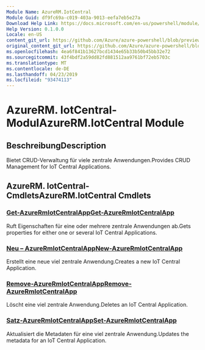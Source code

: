 ```yaml
---
Module Name: AzureRM.IotCentral
Module Guid: df9fc69a-c019-403a-9013-eefa7eb5e27a
Download Help Link: https://docs.microsoft.com/en-us/powershell/module/azurerm.iotcentral
Help Version: 0.1.0.0
Locale: en-US
content_git_url: https://github.com/Azure/azure-powershell/blob/preview/src/ResourceManager/IotCentral/Commands.IotCentral/help/AzureRM.IotCentral.md
original_content_git_url: https://github.com/Azure/azure-powershell/blob/preview/src/ResourceManager/IotCentral/Commands.IotCentral/help/AzureRM.IotCentral.md
ms.openlocfilehash: 4ea6f841b13627bcd1434e65b33b50b45bb32e72
ms.sourcegitcommit: 43f4bdf2a59dd82fd881512aa9761bf72eb5703c
ms.translationtype: MT
ms.contentlocale: de-DE
ms.lasthandoff: 04/23/2019
ms.locfileid: "93474113"
---
```

# <span data-ttu-id="42af3-101">AzureRM. IotCentral-Modul</span><span class="sxs-lookup"><span data-stu-id="42af3-101">AzureRM.IotCentral Module</span></span>
## <span data-ttu-id="42af3-102">Beschreibung</span><span class="sxs-lookup"><span data-stu-id="42af3-102">Description</span></span>
<span data-ttu-id="42af3-103">Bietet CRUD-Verwaltung für viele zentrale Anwendungen.</span><span class="sxs-lookup"><span data-stu-id="42af3-103">Provides CRUD Management for IoT Central Applications.</span></span>

## <span data-ttu-id="42af3-104">AzureRM. IotCentral-Cmdlets</span><span class="sxs-lookup"><span data-stu-id="42af3-104">AzureRM.IotCentral Cmdlets</span></span>
### [<span data-ttu-id="42af3-105">Get-AzureRmIotCentralApp</span><span class="sxs-lookup"><span data-stu-id="42af3-105">Get-AzureRmIotCentralApp</span></span>](Get-AzureRmIotCentralApp.md)
<span data-ttu-id="42af3-106">Ruft Eigenschaften für eine oder mehrere zentrale Anwendungen ab.</span><span class="sxs-lookup"><span data-stu-id="42af3-106">Gets properties for either one or several IoT Central Applications.</span></span>

### [<span data-ttu-id="42af3-107">Neu – AzureRmIotCentralApp</span><span class="sxs-lookup"><span data-stu-id="42af3-107">New-AzureRmIotCentralApp</span></span>](New-AzureRmIotCentralApp.md)
<span data-ttu-id="42af3-108">Erstellt eine neue viel zentrale Anwendung.</span><span class="sxs-lookup"><span data-stu-id="42af3-108">Creates a new IoT Central Application.</span></span>

### [<span data-ttu-id="42af3-109">Remove-AzureRmIotCentralApp</span><span class="sxs-lookup"><span data-stu-id="42af3-109">Remove-AzureRmIotCentralApp</span></span>](Remove-AzureRmIotCentralApp.md)
<span data-ttu-id="42af3-110">Löscht eine viel zentrale Anwendung.</span><span class="sxs-lookup"><span data-stu-id="42af3-110">Deletes an IoT Central Application.</span></span>

### [<span data-ttu-id="42af3-111">Satz-AzureRmIotCentralApp</span><span class="sxs-lookup"><span data-stu-id="42af3-111">Set-AzureRmIotCentralApp</span></span>](Set-AzureRmIotCentralApp.md)
<span data-ttu-id="42af3-112">Aktualisiert die Metadaten für eine viel zentrale Anwendung.</span><span class="sxs-lookup"><span data-stu-id="42af3-112">Updates the metadata for an IoT Central Application.</span></span>

